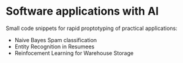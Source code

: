 # Software applications with AI

Small code snippets for rapid proptotyping of practical applications: 
- Naive Bayes Spam classification
- Entity Recognition in Resumees
- Reinfocement Learning for Warehouse Storage
